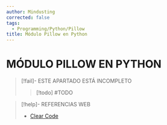 ```yaml
---
author: Mindusting
corrected: false
tags:
  - Programming/Python/Pillow
title: Módulo Pillow en Python
---
```


# MÓDULO PILLOW EN PYTHON

> [!fail]- ESTE APARTADO ESTÁ INCOMPLETO
> > [!todo] #TODO

> [!help]- REFERENCIAS WEB
> - [Clear Code](https://youtu.be/5QR-dG68eNE)

